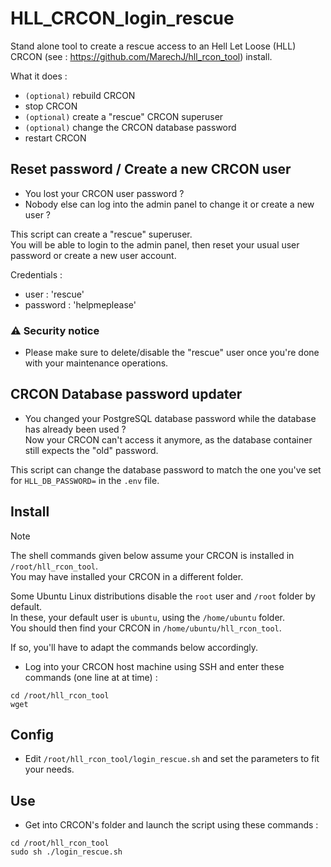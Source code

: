 # HLL_CRCON_login_rescue
Stand alone tool to create a rescue access to an Hell Let Loose (HLL) CRCON (see : https://github.com/MarechJ/hll_rcon_tool) install.

What it does :  
- `(optional)` rebuild CRCON  
- stop CRCON  
- `(optional)` create a "rescue" CRCON superuser  
- `(optional)` change the CRCON database password  
- restart CRCON

## Reset password / Create a new CRCON user

- You lost your CRCON user password ?  
- Nobody else can log into the admin panel to change it or create a new user ?

This script can create a "rescue" superuser.  
You will be able to login to the admin panel, then reset your usual user password or create a new user account.  

Credentials :
- user : 'rescue'
- password : 'helpmeplease'

### :warning: Security notice
- Please make sure to delete/disable the "rescue" user once you're done with your maintenance operations.

## CRCON Database password updater

- You changed your PostgreSQL database password while the database has already been used ?  
  Now your CRCON can't access it anymore, as the database container still expects the "old" password.

This script can change the database password to match the one you've set for `HLL_DB_PASSWORD=` in the `.env` file.

## Install

> [!NOTE]
> The shell commands given below assume your CRCON is installed in `/root/hll_rcon_tool`.  
> You may have installed your CRCON in a different folder.  
>   
> Some Ubuntu Linux distributions disable the `root` user and `/root` folder by default.  
> In these, your default user is `ubuntu`, using the `/home/ubuntu` folder.  
> You should then find your CRCON in `/home/ubuntu/hll_rcon_tool`.  
>   
> If so, you'll have to adapt the commands below accordingly.

- Log into your CRCON host machine using SSH and enter these commands (one line at at time) :
```shell
cd /root/hll_rcon_tool
wget
```

## Config
- Edit `/root/hll_rcon_tool/login_rescue.sh` and set the parameters to fit your needs.

## Use
- Get into CRCON's folder and launch the script using these commands :
```shell
cd /root/hll_rcon_tool
sudo sh ./login_rescue.sh
```
